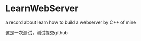 # LearnWebServer
a record about learn how to build a webserver by C++ of mine   

这是一次测试，测试提交github
